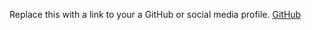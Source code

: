 Replace this with a link to your a GitHub or social media profile.
[GitHub](http://ak-sha-y/markdown-portfolio)
